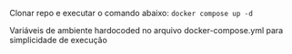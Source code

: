 Clonar repo e executar o comando abaixo:
```docker compose up -d```

Variáveis de ambiente hardocoded no arquivo docker-compose.yml para simplicidade de execução

